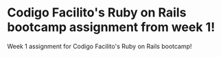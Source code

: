 # Codigo Facilito's Ruby on Rails bootcamp assignment from week 1!
Week 1 assignment for Codigo Facilito's Ruby on Rails bootcamp!
